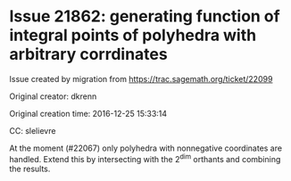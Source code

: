 # Issue 21862: generating function of integral points of polyhedra with arbitrary corrdinates

Issue created by migration from https://trac.sagemath.org/ticket/22099

Original creator: dkrenn

Original creation time: 2016-12-25 15:33:14

CC:  slelievre

At the moment (#22067) only polyhedra with nonnegative coordinates are handled. Extend this by intersecting with the 2<sup>dim</sup> orthants and combining the results.
